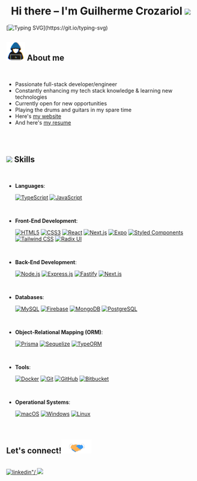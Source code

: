 
<h1 align="center"><b>Hi there – I'm Guilherme Crozariol </b><img src="https://media.giphy.com/media/hvRJCLFzcasrR4ia7z/giphy.gif" width="35"></h1>

[![Typing SVG](https://readme-typing-svg.demolab.com?font=Fira+Code&duration=3000&pause=1000&center=true&vCenter=true&random=false&width=1000&lines=Fullstack+engineer;Drummer+and+music+producer;Pet+lover;Why+is+my+coffee+mug+empty+again%3F!)](https://git.io/typing-svg)

## <picture><img src="https://github.com/0xAbdulKhalid/0xAbdulKhalid/raw/main/assets/mdImages/about_me.gif" width=50px></picture> **About me**

<br>

- Passionate full-stack developer/engineer
- Constantly enhancing my tech stack knowledge & learning new technologies
- Currently open for new opportunities
- Playing the drums and guitars in my spare time
- Here's [my website](https://gcrozariol.me)
- And here's [my resume](https://docs.google.com/document/d/e/2PACX-1vSlMw-MpVb7pqeWUKXYn8HrypmkWpTIZEDWXMzsrwIXSu_o3XFqSpnyfmc14_4ge4o5gC3s14waBy2g/pub)

<br>
<br>

## <img src="https://media2.giphy.com/media/QssGEmpkyEOhBCb7e1/giphy.gif?cid=ecf05e47a0n3gi1bfqntqmob8g9aid1oyj2wr3ds3mg700bl&rid=giphy.gif" width="25"><b> Skills</b>

<br>

<p align="center">

- **Languages**:

  [![TypeScript](https://img.shields.io/badge/TypeScript-%23007ACC.svg?style=for-the-badge&logo=typescript&logoColor=white)](https://www.typescriptlang.org/)
  [![JavaScript](https://img.shields.io/badge/JavaScript-%23F7DF1E.svg?style=for-the-badge&logo=javascript&logoColor=black)](https://developer.mozilla.org/en-U)

<br>

- **Front-End Development**:

  [![HTML5](https://img.shields.io/badge/HTML5-%23E34F26.svg?style=for-the-badge&logo=html5&logoColor=white)](https://developer.mozilla.org/en-US/docs/Web/Guide/HTML/HTML5)
  [![CSS3](https://img.shields.io/badge/CSS3-%231572B6.svg?style=for-the-badge&logo=css3&logoColor=white)](https://developer.mozilla.org/en-US/docs/Web/CSS)
  [![React](https://img.shields.io/badge/React-%2361DAFB.svg?style=for-the-badge&logo=react&logoColor=white)](https://reactjs.org/)
  [![Next.js](https://img.shields.io/badge/Next.js-%2320232a.svg?style=for-the-badge&logo=next.js&logoColor=%2361DAFB)](https://nextjs.org/)
  [![Expo](https://img.shields.io/badge/Expo-%238B0000.svg?style=for-the-badge&logo=expo&logoColor=white)](https://expo.dev/)
  [![Styled Components](https://img.shields.io/badge/Styled_Components-%23DB7093.svg?style=for-the-badge&logo=styled-components&logoColor=white)](https://styled-components.com/)
  [![Tailwind CSS](https://img.shields.io/badge/Tailwind_CSS-%2338B2AC.svg?style=for-the-badge&logo=tailwind-css&logoColor=white)](https://tailwindcss.com/)
  [![Radix UI](https://img.shields.io/badge/Radix_UI-%234CAF50.svg?style=for-the-badge)](https://radix-ui.com/)

<br>

- **Back-End Development**:

  [![Node.js](https://img.shields.io/badge/Node.js-%23339933.svg?style=for-the-badge&logo=node.js&logoColor=white)](https://nodejs.org/)
  [![Express.js](https://img.shields.io/badge/Express.js-%23000000.svg?style=for-the-badge&logo=express&logoColor=white)](https://expressjs.com/)
  [![Fastify](https://img.shields.io/badge/Fastify-%23000000.svg?style=for-the-badge&logo=fastify&logoColor=white)](https://www.fastify.io/)
  [![Next.js](https://img.shields.io/badge/Next.js-%2320232a.svg?style=for-the-badge&logo=next.js&logoColor=%2361DAFB)](https://nextjs.org/)

<br>

- **Databases**:

  [![MySQL](https://img.shields.io/badge/MySQL-%234479A1.svg?style=for-the-badge&logo=mysql&logoColor=white)](https://www.mysql.com/)
  [![Firebase](https://img.shields.io/badge/Firebase-%23FFCA28.svg?style=for-the-badge&logo=firebase&logoColor=black)](https://firebase.google.com/)
  [![MongoDB](https://img.shields.io/badge/MongoDB-%234ea94b.svg?style=for-the-badge&logo=mongodb&logoColor=white)](https://www.mongodb.com/)
  [![PostgreSQL](https://img.shields.io/badge/PostgreSQL-%23316192.svg?style=for-the-badge&logo=postgresql&logoColor=white)](https://www.postgresql.org/)
    
<br>

- **Object-Relational Mapping (ORM)**:

  [![Prisma](https://img.shields.io/badge/Prisma-%233776AB.svg?style=for-the-badge&logo=prisma&logoColor=white)](https://prisma.io/)
  [![Sequelize](https://img.shields.io/badge/Sequelize-%23555.svg?style=for-the-badge&logo=sequelize&logoColor=white)](https://sequelize.org/)
  [![TypeORM](https://img.shields.io/badge/TypeORM-%23E83524.svg?style=for-the-badge&logo=typeorm&logoColor=white)](https://typeorm.io/)
    
<br>

- **Tools**:

  [![Docker](https://img.shields.io/badge/Docker-%232496ED.svg?style=for-the-badge&logo=docker&logoColor=white)](https://www.docker.com/)
  [![Git](https://img.shields.io/badge/Git-%23F05032.svg?style=for-the-badge&logo=git&logoColor=white)](https://git-scm.com/)
  [![GitHub](https://img.shields.io/badge/GitHub-%23181717.svg?style=for-the-badge&logo=github&logoColor=white)](https://github.com/)
  [![Bitbucket](https://img.shields.io/badge/Bitbucket-%230047B3.svg?style=for-the-badge&logo=bitbucket&logoColor=white)](https://bitbucket.org/)
    
<br>

- **Operational Systems**:

  [![macOS](https://img.shields.io/badge/macOS-%23999999.svg?style=for-the-badge&logo=apple&logoColor=white)](https://www.apple.com/macos/)
  [![Windows](https://img.shields.io/badge/Windows-%230078D6.svg?style=for-the-badge&logo=windows&logoColor=white)](https://www.microsoft.com/en-us/windows)
  [![Linux](https://img.shields.io/badge/Linux-%23FCC624.svg?style=for-the-badge&logo=linux&logoColor=black)](https://www.linux.org/)
    
<br>

## <b>Let's connect!</b><img src="https://github.com/0xAbdulKhalid/0xAbdulKhalid/raw/main/assets/mdImages/handshake.gif" width ="80">
<br>
<div align='left'>

<a href="https://linkedin.com/in/gcrozariol" target="_blank">
<img src="https://img.shields.io/badge/linkedin-%2300acee.svg?color=405DE6&style=for-the-badge&logo=linkedin&logoColor=white" alt=linkedin"/>
</a>

<a href="mailto:gcrozariol@gmail.com" target="_blank">
<img src="https://img.shields.io/badge/gmail-%23EA4335.svg?style=for-the-badge&logo=gmail&logoColor=white" t=mail" />
</a>
</div>
